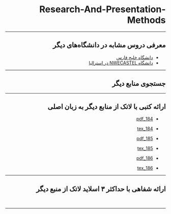 <div dir="rtl">


# Research-And-Presentation-Methods

--------------

## معرفی دروس مشابه در دانشگاه‌های دیگر

- [دانشگاه خلیج فارس](http://smbidoki.ir/crsdetail.php?crsid=41)
- [دانشگاه NWECASTEL در استرالیا](https://libguides.newcastle.edu.au/researchmethods)
--------------

## جستجوی منابع دیگر

--------------

## ارائه کتبی با لاتک از منابع دیگر به زبان اصلی

- [184_pdf](https://s17.picofile.com/file/8416489634/184_1.pdf.html)

- [184_tex](https://s16.picofile.com/file/8416489784/184_1.tex.html)

- [185_pdf](https://s16.picofile.com/file/8416489918/185_1.pdf.html)

- [185_tex](https://s16.picofile.com/file/8416490026/185_1.tex.html)

- [186_pdf](https://s16.picofile.com/file/8416490100/186_1.pdf.html)

- [186_tex](https://s16.picofile.com/file/8416490176/186_1.tex.html)

--------------


## ارائه شفاهی با حداکثر ۳ اسلاید لاتک از منبع دیگر

<br>

--------------
